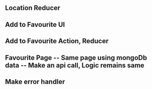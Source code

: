 ## Location Reducer
## Add to Favourite UI
## Add to Favourite Action, Reducer
## Favourite Page -- Same page using mongoDb data -- Make an api call, Logic remains same
## Make error handler